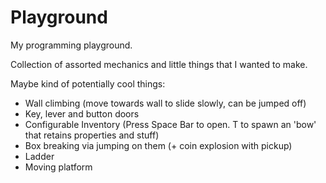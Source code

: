 # Playground
My programming playground.

Collection of assorted mechanics and little things that I wanted to make.

Maybe kind of potentially cool things:
- Wall climbing (move towards wall to slide slowly, can be jumped off)
- Key, lever and button doors
- Configurable Inventory (Press Space Bar to open. T to spawn an 'bow' that retains properties and stuff)
- Box breaking via jumping on them (+ coin explosion with pickup)
- Ladder
- Moving platform
